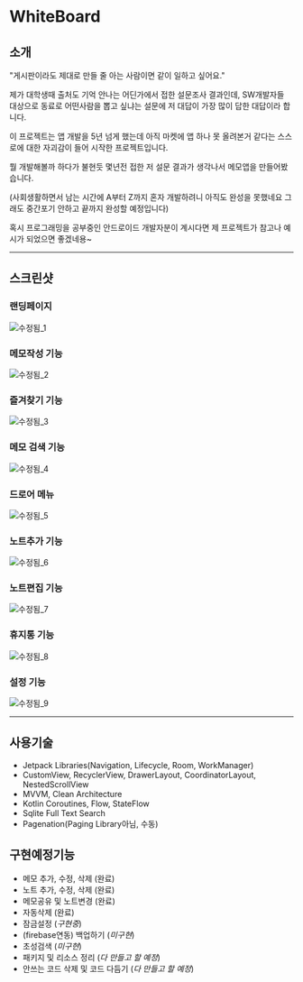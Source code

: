 # WhiteBoard


## 소개
"게시판이라도 제대로 만들 줄 아는 사람이면 같이 일하고 싶어요."

제가 대학생때 출처도 기억 안나는 어딘가에서 접한 설문조사 결과인데, SW개발자들 대상으로 동료로 어떤사람을 뽑고 싶냐는 설문에 저 대답이 가장 많이 답한 대답이라 합니다.


이 프로젝트는 앱 개발을 5년 넘게 했는데 아직 마켓에 앱 하나 못 올려본거 같다는 스스로에 대한 자괴감이 들어 시작한 프로젝트입니다.

뭘 개발해볼까 하다가 불현듯 몇년전 접한 저 설문 결과가 생각나서 메모앱을 만들어봤습니다.

(사회생활하면서 남는 시간에 A부터 Z까지 혼자 개발하려니 아직도 완성을 못했네요 그래도 중간포기 안하고 끝까지 완성할 예정입니다)

혹시 프로그래밍을 공부중인 안드로이드 개발자분이 계시다면 제 프로젝트가 참고나 예시가 되었으면 좋겠네용~

--- 
## 스크린샷
### 랜딩페이지
![수정됨_1](https://github.com/takeclassic/WhiteBoard/assets/17875762/795ce463-4c9d-4d67-9877-ae5346c849e2)


### 메모작성 기능
![수정됨_2](https://github.com/takeclassic/WhiteBoard/assets/17875762/a83da91b-8ae6-466a-ae7b-6990afec3e76)


### 즐겨찾기 기능
![수정됨_3](https://github.com/takeclassic/WhiteBoard/assets/17875762/56d7a664-81af-423c-bcbd-38734b02dc37)

### 메모 검색 기능
![수정됨_4](https://github.com/takeclassic/WhiteBoard/assets/17875762/3429c3bf-bf3d-4d3f-8630-785c1a9b2685)


### 드로어 메뉴
![수정됨_5](https://github.com/takeclassic/WhiteBoard/assets/17875762/0b716747-f07b-43f6-8dc6-694ffdbb3e77)

### 노트추가 기능
![수정됨_6](https://github.com/takeclassic/WhiteBoard/assets/17875762/ca28e53c-f167-493c-b4c7-86fdabb19491)

### 노트편집 기능
![수정됨_7](https://github.com/takeclassic/WhiteBoard/assets/17875762/84ad8744-7f8e-49ea-b24b-7b99277d46f3)

### 휴지통 기능
![수정됨_8](https://github.com/takeclassic/WhiteBoard/assets/17875762/4e7412d8-b8e0-48f4-b650-b5475f8c2b99)

### 설정 기능
![수정됨_9](https://github.com/takeclassic/WhiteBoard/assets/17875762/2867f5ff-338c-4e04-96e2-7a49a009a699)

--- 
## 사용기술
- Jetpack Libraries(Navigation, Lifecycle, Room, WorkManager)
- CustomView, RecyclerView, DrawerLayout, CoordinatorLayout, NestedScrollView
- MVVM, Clean Architecture
- Kotlin Coroutines, Flow, StateFlow
- Sqlite Full Text Search
- Pagenation(Paging Library아님, 수동)

## 구현예정기능
- 메모 추가, 수정, 삭제 (완료)
- 노트 추가, 수정, 삭제 (완료)
- 메모공유 및 노트변경 (완료)
- 자동삭제 (완료)
- 잠금설정 (*구현중*)
- (firebase연동) 백업하기 (*미구현*)
- 초성검색 (*미구현*)
- 패키지 및 리소스 정리 (*다 만들고 할 예정*)
- 안쓰는 코드 삭제 및 코드 다듬기 (*다 만들고 할 예정*)
